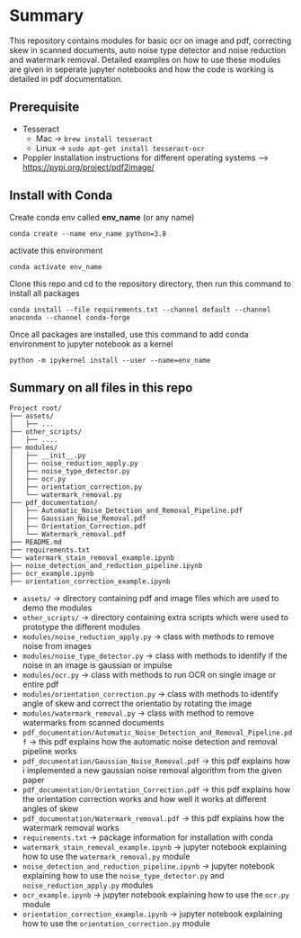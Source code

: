 # Summary
This repository contains modules for basic ocr on image and pdf, correcting skew in scanned documents, auto noise type detector and noise reduction and watermark removal. Detailed examples on how to use these modules are given in seperate jupyter notebooks and how the code is working is detailed in pdf documentation.

## Prerequisite
- Tesseract
    - Mac -> ```brew install tesseract```
    - Linux -> ```sudo apt-get install tesseract-ocr```
- Poppler installation instructions for different operating systems --> https://pypi.org/project/pdf2image/


## Install with Conda
Create conda env called **env_name** (or any name)
```
conda create --name env_name python=3.8
```
activate this environment
```
conda activate env_name
```
Clone this repo and cd to the repository directory, then run this command to install all packages
```
conda install --file requirements.txt --channel default --channel anaconda --channel conda-forge
```
Once all packages are installed, use this command to add conda environment to jupyter notebook as a kernel
```
python -m ipykernel install --user --name=env_name
```

## Summary on all files in this repo
```
Project root/
├── assets/
│   ├── ...
├── other_scripts/
│   ├── ....
├── modules/
│   ├── __init__.py
│   ├── noise_reduction_apply.py
│   ├── noise_type_detector.py
│   ├── ocr.py
│   ├── orientation_correction.py
│   └── watermark_removal.py
├── pdf_documentation/
│   ├── Automatic_Noise_Detection_and_Removal_Pipeline.pdf
│   ├── Gaussian_Noise_Removal.pdf
│   ├── Orientation_Correction.pdf
│   └── Watermark_removal.pdf
├── README.md
├── requirements.txt
└── watermark_stain_removal_example.ipynb
├── noise_detection_and_reduction_pipeline.ipynb
├── ocr_example.ipynb
├── orientation_correction_example.ipynb
```

- ```assets/``` -> directory containing pdf and image files which are used to demo the modules
- ```other_scripts/``` -> directory containing extra scripts which were used to prototype the different modules
- ```modules/noise_reduction_apply.py``` -> class with methods to remove noise from images
- ```modules/noise_type_detector.py``` -> class with methods to identify if the noise in an image is gaussian or impulse
- ```modules/ocr.py``` -> class with methods to run OCR on single image or entire pdf
- ```modules/orientation_correction.py``` -> class with methods to identify angle of skew and correct the orientatio by rotating the image
- ```modules/watermark_removal.py``` -> class with method to remove watermarks from scanned documents
- ```pdf_documentation/Automatic_Noise_Detection_and_Removal_Pipeline.pdf``` -> this pdf explains how the automatic noise detection and removal pipeline works
- ```pdf_documentation/Gaussian_Noise_Removal.pdf``` -> this pdf explains how i implemented a new gaussian noise removal algorithm from the given paper
- ```pdf_documentation/Orientation_Correction.pdf``` -> this pdf explains how the orientation correction works and how well it works at different angles of skew
- ```pdf_documentation/Watermark_removal.pdf``` -> this pdf explains how the watermark removal works
- ```requirements.txt``` -> package information for installation with conda
- ```watermark_stain_removal_example.ipynb``` -> jupyter notebook explaining how to use the ```watermark_removal.py``` module
- ```noise_detection_and_reduction_pipeline.ipynb``` -> jupyter notebook explaining how to use the ```noise_type_detector.py``` and ```noise_reduction_apply.py``` modules
- ```ocr_example.ipynb``` -> jupyter notebook explaining how to use the ```ocr.py``` module
- ```orientation_correction_example.ipynb``` -> jupyter notebook explaining how to use the ```orientation_correction.py``` module